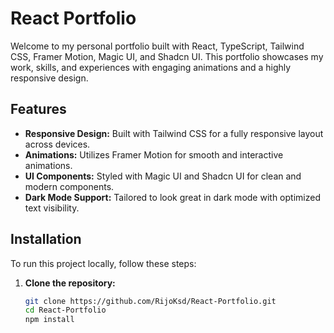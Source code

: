  
# React Portfolio

Welcome to my personal portfolio built with React, TypeScript, Tailwind CSS, Framer Motion, Magic UI, and Shadcn UI. This portfolio showcases my work, skills, and experiences with engaging animations and a highly responsive design.

## Features

- **Responsive Design:** Built with Tailwind CSS for a fully responsive layout across devices.
- **Animations:** Utilizes Framer Motion for smooth and interactive animations.
- **UI Components:** Styled with Magic UI and Shadcn UI for clean and modern components.
- **Dark Mode Support:** Tailored to look great in dark mode with optimized text visibility.

## Installation

To run this project locally, follow these steps:

1. **Clone the repository:**

   ```bash
   git clone https://github.com/RijoKsd/React-Portfolio.git
   cd React-Portfolio
   npm install

 

